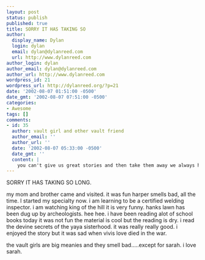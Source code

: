 ```yaml
---
layout: post
status: publish
published: true
title: SORRY IT HAS TAKING SO
author:
  display_name: Dylan
  login: dylan
  email: dylan@dylanreed.com
  url: http://www.dylanreed.com
author_login: dylan
author_email: dylan@dylanreed.com
author_url: http://www.dylanreed.com
wordpress_id: 21
wordpress_url: http://dylanreed.org/?p=21
date: '2002-08-07 01:51:00 -0500'
date_gmt: '2002-08-07 07:51:00 -0500'
categories:
- Awesome
tags: []
comments:
- id: 35
  author: vault girl and other vault friend
  author_email: ''
  author_url: ''
  date: '2002-08-07 05:33:00 -0500'
  date_gmt: ''
  content: |
    you can't give us great stories and then take them away we always have to have fresh info.  that shouldn't mean that we are mean and smell bad.  we don't believe that you are sorry for taking so long.  farts smell, not people--so there!!  eat it.  sarah's so good for you we had to make sure and put in a comma.
---
```

<p>SORRY IT HAS TAKING SO LONG.</p>
<p>my mom and brother came and visited. it was fun harper smells bad, all the time. I started my specialty now. i am learning to be a certified welding inspector. i am watching king of the hill it is very funny. hanks lawn has been dug up by archeologists. hee hee. i have been reading alot of school books today it was not fun the material is cool but the reading is dry. i read the devine secrets of the yaya sisterhood. it was really really good. i enjoyed the story but it was sad when vivis love died in the war.</p>
<p>the vault girls are big meanies and they smell bad.....except for sarah. i love sarah.</p>
